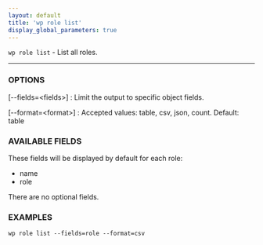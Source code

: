 ```yaml
---
layout: default
title: 'wp role list'
display_global_parameters: true
---
```


`wp role list` - List all roles.

<hr />

### OPTIONS

[\--fields=&lt;fields&gt;]
: Limit the output to specific object fields.

[\--format=&lt;format&gt;]
: Accepted values: table, csv, json, count. Default: table

### AVAILABLE FIELDS

These fields will be displayed by default for each role:

* name
* role

There are no optional fields.

### EXAMPLES

    wp role list --fields=role --format=csv



